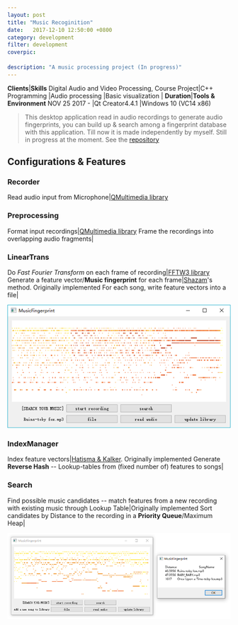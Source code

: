 ```yaml
---
layout: post
title: "Music Recoginition"
date:   2017-12-10 12:50:00 +0800
category: development
filter: development
coverpic: 

description: "A music processing project (In progress)"
---
```


**Clients**|**Skills**
Digital Audio and Video Processing, Course Project|C++ Programming
 |Audio processing
 |Basic visualization
 |
**Duration**|**Tools & Environment**
 NOV 25 2017 - |Qt Creator4.4.1
 |Windows 10 (VC14 x86)

>This desktop application read in audio recordings to generate audio fingerprints, you can build up & search among a fingerprint database with this application. Till now it is made independently by myself. Still in progress at the moment. See the [repository](https://github.com/zeyap/MusicFingerprint)

<h2>Configurations & Features</h2>

<h3>Recorder</h3>

Read audio input from Microphone|[QMultimedia library](http://doc.qt.io/qt-5/qtmultimedia-index.html)

<h3>Preprocessing</h3>

Format input recordings|[QMultimedia library](http://doc.qt.io/qt-5/qtmultimedia-index.html)
Frame the recordings into overlapping audio fragments|

<h3>LinearTrans</h3>

Do *Fast Fourier Transform* on each frame of recording|[FFTW3 library](http://fftw.org/)
Generate a feature vector/**Music fingerprint** for each frame|[Shazam](https://dl.acm.org/citation.cfm?doid=1145287.1145312)'s method. Originally implemented
For each song, write feature vectors into a file|

![](/assets/images/mf_1.png)

<h3>IndexManager</h3>

Index feature vectors|[Hatisma & Kalker](http://citeseerx.ist.psu.edu/viewdoc/summary?doi=10.1.1.16.2893). Originally implemented
Generate **Reverse Hash** -- Lookup-tables from (fixed number of) features to songs|

<h3>Search</h3>

Find possible music candidates -- match features from a new recording with existing music through Lookup Table|Originally implemented
Sort candidates by Distance to the recording in a **Priority Queue**/Maximum Heap|

![](/assets/images/mf_2.png)